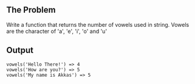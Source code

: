 ## The Problem
Write a function that returns the number of vowels used in string. Vowels are the character of 'a', 'e', 'i', 'o' and 'u'

## Output
```
vowels('Hello There!') => 4
vowels('How are you?') => 5
vowels('My name is Akkas') => 5
```
